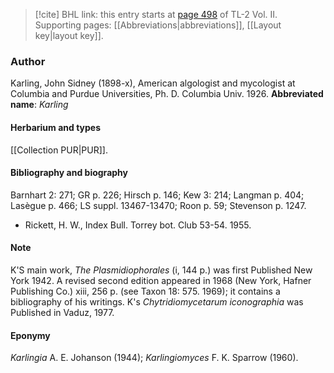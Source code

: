 > [!cite] BHL link: this entry starts at [page 498](https://www.biodiversitylibrary.org/page/33068740) of TL-2 Vol. II.
> Supporting pages: [[Abbreviations|abbreviations]], [[Layout key|layout key]].

### Author

Karling, John Sidney (1898-x), American algologist and mycologist at Columbia and Purdue Universities, Ph. D. Columbia Univ. 1926. 
**Abbreviated name**: *Karling*

#### Herbarium and types

[[Collection PUR|PUR]].

#### Bibliography and biography

Barnhart 2: 271; GR p. 226; Hirsch p. 146; Kew 3: 214; Langman p. 404; Lasègue p. 466; LS suppl. 13467-13470; Roon p. 59; Stevenson p. 1247.
- Rickett, H. W., Index Bull. Torrey bot. Club 53-54. 1955.

#### Note

K'S main work, *The Plasmidiophorales* (i, 144 p.) was first Published New York 1942. A revised second edition appeared in 1968 (New York, Hafner Publishing Co.) xiii, 256 p. (see Taxon 18: 575. 1969); it contains a bibliography of his writings. K's *Chytridiomycetarum iconographia* was Published in Vaduz, 1977.

#### Eponymy

*Karlingia* A. E. Johanson (1944); *Karlingiomyces* F. K. Sparrow (1960).


